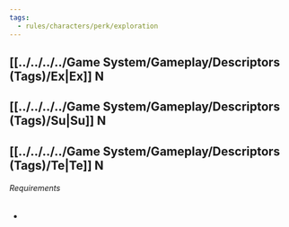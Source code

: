 ```yaml
---
tags:
  - rules/characters/perk/exploration
---
```

## [[../../../../Game System/Gameplay/Descriptors (Tags)/Ex|Ex]] N
## [[../../../../Game System/Gameplay/Descriptors (Tags)/Su|Su]] N
## [[../../../../Game System/Gameplay/Descriptors (Tags)/Te|Te]] N

###### Requirements
- 
